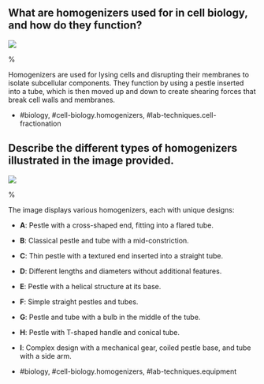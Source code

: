 ## What are homogenizers used for in cell biology, and how do they function?

![](https://cdn.mathpix.com/cropped/2024_07_05_d065de578bbffae82f80g-1.jpg?height=968&width=867&top_left_y=208&top_left_x=329)

% 

Homogenizers are used for lysing cells and disrupting their membranes to isolate subcellular components. They function by using a pestle inserted into a tube, which is then moved up and down to create shearing forces that break cell walls and membranes.

- #biology, #cell-biology.homogenizers, #lab-techniques.cell-fractionation


## Describe the different types of homogenizers illustrated in the image provided.

![](https://cdn.mathpix.com/cropped/2024_07_05_d065de578bbffae82f80g-1.jpg?height=968&width=867&top_left_y=208&top_left_x=329)

%

The image displays various homogenizers, each with unique designs:
- **A**: Pestle with a cross-shaped end, fitting into a flared tube.
- **B**: Classical pestle and tube with a mid-constriction.
- **C**: Thin pestle with a textured end inserted into a straight tube.
- **D**: Different lengths and diameters without additional features.
- **E**: Pestle with a helical structure at its base.
- **F**: Simple straight pestles and tubes.
- **G**: Pestle and tube with a bulb in the middle of the tube.
- **H**: Pestle with T-shaped handle and conical tube.
- **I**: Complex design with a mechanical gear, coiled pestle base, and tube with a side arm.

- #biology, #cell-biology.homogenizers, #lab-techniques.equipment